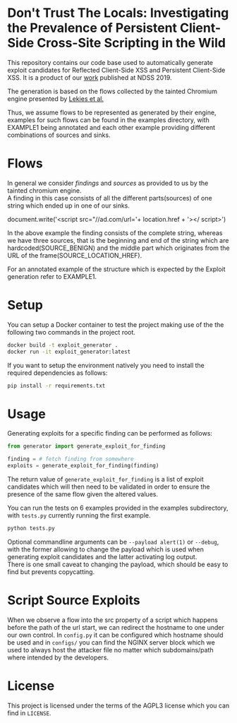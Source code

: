# Don't Trust The Locals: Investigating the Prevalence of Persistent Client-Side Cross-Site Scripting in the Wild
This repository contains our code base used to automatically generate exploit candidates for 
Reflected Client-Side XSS and Persistent Client-Side XSS.
It is a product of our [work](https://swag.cispa.saarland/papers/steffens2019locals.pdf) published at NDSS 2019.
  
The generation is based on the flows collected by the tainted Chromium engine presented by
 [Lekies et al.](https://publications.cispa.saarland/3/1/domxss.pdf)  

Thus, we assume flows to be represented as generated by their engine, examples for such flows can be found in 
the examples directory, with EXAMPLE1 being annotated and each other example providing different 
combinations of sources and sinks.
# Flows
In general we consider *findings* and *sources* as provided to us by the tainted chromium engine.  
A finding in this case consists of all the different parts(sources) of one string which ended up in one of our sinks.

document.write('<script src="//ad.com/url='+ location.href + '></ script>')  

In the above example the finding consists of the complete string, whereas we have three sources, 
that is the beginning and end of the string which are hardcoded(SOURCE_BENIGN) and the middle part which 
originates from the URL of the frame(SOURCE_LOCATION_HREF).

For an annotated example of the structure which is expected by the Exploit generation refer to EXAMPLE1.
# Setup
You can setup a Docker container to test the project making use of the the following two commands in the project root.
```bash
docker build -t exploit_generator .
docker run -it exploit_generator:latest
```
If you want to setup the environment natively you need to install the required dependencies as follows:
```bash
pip install -r requirements.txt
```
# Usage
Generating exploits for a specific finding can be performed as follows:
```python 
from generator import generate_exploit_for_finding

finding = # fetch finding from somewhere
exploits = generate_exploit_for_finding(finding)
```

The return value of `generate_exploit_for_finding` is a list of exploit candidates which will then need to be validated
 in order to ensure the presence of the same flow given the altered values.

You can run the tests on 6 examples provided in the examples subdirectory, with ```tests.py``` currently 
running the first example.
```bash
python tests.py
```

Optional commandline arguments can be ```--payload alert(1)``` or ```--debug```, with the former allowing to change 
the payload which is used when generating exploit candidates and the latter activating log output.  
There is one small caveat to changing the payload, which should be easy to find but prevents copycatting.

# Script Source Exploits
When we observe a flow into the src property of a script which happens before the path of the url start, we can redirect the hostname to one under our own control. In ```config.py``` it can be configured which hostname should be used and in ```configs/``` you can find the NGINX server block which we used to always host the attacker file no matter which subdomains/path where intended by the developers.

# License
This project is licensed under the terms of the AGPL3 license which you can find in ```LICENSE```.